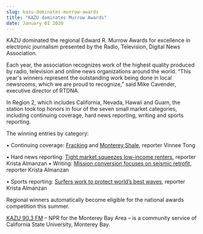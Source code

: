 ```yaml
---
slug: kazu-dominates-murrow-awards
title: "KAZU dominates Murrow Awards"
date: January 01 2020
---
```


<p>KAZU dominated the regional Edward R. Murrow Awards for excellence in electronic journalism presented by the Radio, Television, Digital News Association.
</p><p>Each year, the association recognizes work of the highest quality produced by radio, television and online news organizations around the world. “This year's winners represent the outstanding work being done in local newsrooms, which we are proud to recognize,” said Mike Cavender, executive director of RTDNA.
</p><p>In Region 2, which includes California, Nevada, Hawaii and Guam, the station took top honors in four of the seven small market categories, including continuing coverage, hard news reporting, writing and sports reporting.
</p><p>The winning entries by category:
</p><p>• Continuing coverage: <a href="http://kazu.org/post/what-oil-companies-see-monterey-shale">Fracking</a> and <a href="http://kazu.org/post/monterey-county-pushes-back-fracking">Monterey Shale</a>, reporter Vinnee Tong
</p><p>• Hard news reporting: <a href="http://kazu.org/post/tight-market-squeezes-low-income-renters">Tight market squeezes low-income renters</a>, reporter Krista Almanzan • Writing: <a href="http://kazu.org/post/mission-conversion-focuses-seismic-retrofit">Mission conversion focuses on seismic retrofit</a>, reporter Krista Almanzan
</p><p>• Sports reporting: <a href="http://kazu.org/post/surfers-work-protect-world-s-best-waves">Surfers work to protect world’s best waves</a>, reporter Krista Almanzan
</p><p>Regional winners automatically become eligible for the national awards competition this summer.
</p><p><a href="http://kazu.org">KAZU 90.3 FM</a> – NPR for the Monterey Bay Area – is a community service of California State University, Monterey Bay.
</p><p> 
</p>
